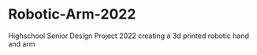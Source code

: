 # Robotic-Arm-2022
Highschool Senior Design Project 2022 creating a 3d printed robotic hand and arm

